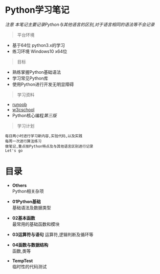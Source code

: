 # Python学习笔记

*注意 本笔记主要记录Python与其他语言的区别,对于语言相同的语法等不会记录*
> 平台环境
* 基于64位 python3.x的学习
* 练习环境 Windows10 x64位

> 目标
* 熟练掌握Python基础语法
* 学习常见Python库
* 使用Python进行开发无明显障碍

> 学习资料
* [runoob](http://www.runoob.com/python3/python3-tutorial.html)
* [w3cschool](https://www.w3cschool.cn/python3/)
* Python核心编程*第三版*

> 学习计划

    每日两小时进行学习新内容,实验代码,以及实践
    每周一次进行算法练习
    做笔记,重点按Python特点及与其他语言区别进行记录
    Let's go

# 目录
* **Others**  
  Python相关杂项

* **01Python基础**  
  基础语法及数据类型

* **02基本函数**  
  最常用的基础函数和模块

* **03运算符与语句**
  运算符,逻辑判断及循环等

* **04函数与数据结构**  
  函数,类等

* **TempTest**  
  临时性的代码测试
